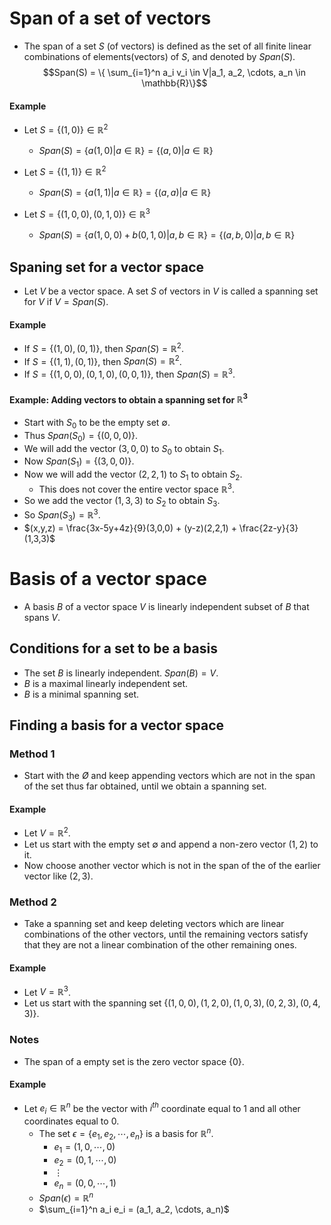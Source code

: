# Span of a set of vectors

- The span of a set $S$ (of vectors) is defined as the set of all finite linear
  combinations of elements(vectors) of $S$, and denoted by $Span(S)$.
  $$Span(S) = \{ \sum_{i=1}^n a_i v_i  \in V|a_1, a_2, \cdots, a_n \in \mathbb{R}\}$$

#### Example

- Let $S = \{(1,0)\} \in \mathbb{R}^2$

  - $Span(S) = \{a(1,0) | a \in \mathbb{R}\} = \{(a,0) | a \in \mathbb{R}\}$

- Let $S = \{(1,1)\} \in \mathbb{R}^2$

  - $Span(S) = \{a(1,1) | a \in \mathbb{R}\} = \{(a,a) | a \in \mathbb{R}\}$

- Let $S = \{(1,0,0), (0,1,0)\} \in \mathbb{R}^3$
  - $Span(S) = \{a(1,0,0) + b(0,1,0) | a,b \in \mathbb{R}\} = \{(a, b, 0) | a,b \in \mathbb{R}\}$

## Spaning set for a vector space

- Let $V$ be a vector space. A set $S$ of vectors in $V$ is called a spanning set for $V$ if $V = Span(S)$.

#### Example

- If $S = \{(1,0), (0,1)\}$, then $Span(S) = \mathbb{R}^2$.
- If $S = \{(1,1), (0,1)\}$, then $Span(S) = \mathbb{R}^2$.
- If $S = \{(1,0,0), (0,1,0), (0,0,1)\}$, then $Span(S) = \mathbb{R}^3$.

#### Example: Adding vectors to obtain a spanning set for $\mathbb{R}^3$

- Start with $S_0$ to be the empty set $\emptyset$.
- Thus $Span(S_0) = \{(0,0,0)\}$.
- We will add the vector $(3,0,0)$ to $S_0$ to obtain $S_1$.
- Now $Span(S_1) = \{(3,0,0)\}$.
- Now we will add the vector $(2,2,1)$ to $S_1$ to obtain $S_2$.
  - This does not cover the entire vector space $\mathbb{R}^3$.
- So we add the vector $(1,3,3)$ to $S_2$ to obtain $S_3$.
- So $Span(S_3) = \mathbb{R}^3$.
- $(x,y,z) = \frac{3x-5y+4z}{9}(3,0,0) + (y-z)(2,2,1) + \frac{2z-y}{3}(1,3,3)$

# Basis of a vector space

- A basis $B$ of a vector space $V$ is linearly independent subset of $B$ that spans $V$.

## Conditions for a set to be a basis

- The set $B$ is linearly independent. $Span(B) = V$.
- $B$ is a maximal linearly independent set.
- $B$ is a minimal spanning set.

## Finding a basis for a vector space

### Method 1

- Start with the $Ø$ and keep appending vectors which are not in the span of the set thus far obtained, until we obtain a spanning set.

#### Example

- Let $V = \mathbb{R}^2$.
- Let us start with the empty set $\emptyset$ and append a non-zero vector $(1,2)$ to it.
- Now choose another vector which is not in the span of the of the earlier vector like $(2,3)$.

### Method 2

- Take a spanning set and keep deleting vectors which are linear combinations of the other vectors, until the remaining vectors satisfy that they are not a linear combination of the other remaining ones.

#### Example

- Let $V = \mathbb{R}^3$.
- Let us start with the spanning set $\{(1,0,0), (1,2,0), (1,0,3), (0,2,3), (0,4,3)\}$.

### Notes

- The span of a empty set is the zero vector space $\{0\}$.

#### Example

- Let $e_i \in \mathbb{R}^n$ be the vector with $i^{th}$ coordinate equal to $1$ and all other coordinates equal to $0$.
  - The set $\epsilon =  \{e_1, e_2, \cdots, e_n\}$ is a basis for $\mathbb{R}^n$.
    - $e_1 = (1,0,\cdots, 0)$
    - $e_2 = (0,1,\cdots, 0)$
    - $\vdots$
    - $e_n = (0,0,\cdots, 1)$
  - $Span(\epsilon) = \mathbb{R}^n$
  - $\sum_{i=1}^n a_i e_i = (a_1, a_2, \cdots, a_n)$

